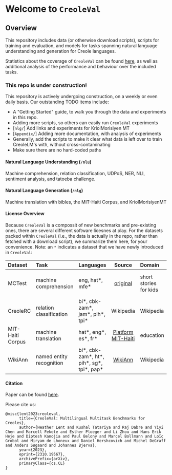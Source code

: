 # Welcome to `CreoleVal`


## Overview

This repository includes data (or otherwise download scripts), scripts for training and evaluation, and models for tasks spanning natural language understanding and generation for Creole languages. 

Statistics about the coverage of `CreoleVal` can be found [here](https://github.com/hclent/CreoleVal/tree/main/Appendix), as well as additional analysis of the performance and behaviour over the included tasks. 

### This repo is under construction! 

This repository is actively undergoing construction, on a weekly or even daily basis. Our outstanding TODO items include:

* A "Getting Started" guide, to walk you through the data and experiments in this repo. 
* Adding more scripts, so others can easily run `CreoleVal` experiments
* [`nlg/`] Add links and experiments for KriolMorisiyen MT
* [`Appendix/`] Adding more documentation, with analysis of experiments
* Generally, add the scripts to make it clear what data is left over to train CreoleLM's with, without cross-contaminating
* Make sure there are no hard-coded paths


#### Natural Language Understanding (`/nlu`)

Machine comprehension, relation classification, UDPoS, NER, NLI, sentiment analysis, and tatoeba challenge.

#### Natural Language Generation (`/nlg`)

Machine translation with bibles, the MIT-Haiti Corpus, and KriolMorisiyenMT

#### License Overview

Because `CreoleVal` is a compossit of new benchmarks and pre-existing ones, there are several different software licesnes at play.
For the datasets packed within `CreoleVal` (i.e., the data is actually in the repo, rather than fetched with a download script), we summarize them here, for your convenience. 
Note: an `*` indicates a dataset that we have newly introduced in `CreoleVal`:

| Dataset          | Task                     | Languages                                 |                               Source                               | Domain                 |                            License | 
|:-----------------|:-------------------------|:------------------------------------------|:------------------------------------------------------------------:|:-----------------------|-----------------------------------:|
| MCTest           | machine comprehension    | eng, hat*, mfe*                           | [original](https://github.com/mcobzarenco/mctest/tree/master/data) | short stories for kids | MSR-LA: Microsoft Research License | 
| CreoleRC         | relation classification  | bi*, cbk-zam*, jam*, pih*, tpi*           |                             Wikipedia                              | Wikipedia              |                       CC-BY-SA 4.0 |
| MIT-Haiti Corpus | machine translation      | hat*, eng*, es*, fr*                      |            [Platform MIT-Haiti](https://mit-ayiti.net/)            | education              |                       CC-BY-SA 4.0 |
| WikiAnn          | named entity recognition | bi*, cbk-zam*, ht*, pih*, sg*, tpi*, pap* |     [WikiAnn](https://huggingface.co/datasets/wikiann)             | Wikipedia              |                       CC-BY-SA 4.0 |



#### Citation

Paper can be found [here](https://arxiv.org/abs/2310.19567).

Please cite us: 

```
@misc{lent2023creoleval,
      title={CreoleVal: Multilingual Multitask Benchmarks for Creoles}, 
      author={Heather Lent and Kushal Tatariya and Raj Dabre and Yiyi Chen and Marcell Fekete and Esther Ploeger and Li Zhou and Hans Erik Heje and Diptesh Kanojia and Paul Belony and Marcel Bollmann and Loïc Grobol and Miryam de Lhoneux and Daniel Hershcovich and Michel DeGraff and Anders Søgaard and Johannes Bjerva},
      year={2023},
      eprint={2310.19567},
      archivePrefix={arXiv},
      primaryClass={cs.CL}
}
```
